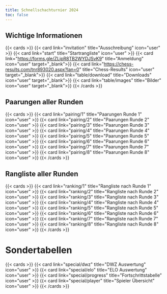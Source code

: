 ```yaml
---
title: Schnellschachturnier 2024
toc: false
---
```



## Wichtige Informationen 
{{< cards >}}
  {{< card link="invitation" title="Ausschreibung" icon="user" >}}
  {{< card link="start" title="Startrangliste" icon="user" >}}
  {{< card link="https://forms.gle/ZLjpR8TB2WYDJSvK9" title="Anmeldung" icon="user" target="_blank">}}
  {{< card link="https://chess-results.com/tnr893020.aspx?lan=0" title="Chess-Results" icon="user" target="_blank">}}
    {{< card link="table/download" title="Downloads" icon="user" target="_blank">}}
  {{< card link="table/images" title="Bilder" icon="user" target="_blank">}}
{{< /cards >}}

## Paarungen aller Runden 

{{< cards >}}
  {{< card link="pairing/1" title="Paarungen Runde 1" icon="user" >}}
  {{< card link="pairing/2" title="Paarungen Runde 2" icon="user" >}}
  {{< card link="pairing/3" title="Paarungen Runde 3" icon="user" >}}
  {{< card link="pairing/4" title="Paarungen Runde 4" icon="user" >}}
  {{< card link="pairing/5" title="Paarungen Runde 5" icon="user" >}}
  {{< card link="pairing/6" title="Paarungen Runde 6" icon="user" >}}
  {{< card link="pairing/7" title="Paarungen Runde 7" icon="user" >}}
  {{< card link="pairing/8" title="Paarungen Runde 8" icon="user" >}}
{{< /cards >}}

## Rangliste aller Runden 

{{< cards >}}
  {{< card link="ranking/1" title="Rangliste nach Runde 1" icon="user" >}}
  {{< card link="ranking/2" title="Rangliste nach Runde 2" icon="user" >}}
  {{< card link="ranking/3" title="Rangliste nach Runde 3" icon="user" >}}
  {{< card link="ranking/4" title="Rangliste nach Runde 4" icon="user" >}}
  {{< card link="ranking/5" title="Rangliste nach Runde 5" icon="user" >}}
  {{< card link="ranking/6" title="Rangliste nach Runde 6" icon="user" >}}
  {{< card link="ranking/7" title="Rangliste nach Runde 7" icon="user" >}}
  {{< card link="ranking/8" title="Rangliste nach Runde 8" icon="user" >}}
{{< /cards >}}


# Sondertabellen
{{< cards >}}
  {{< card link="special/dwz" title="DWZ Auswertung" icon="user" >}}
  {{< card link="special/elo" title="ELO Auswertung" icon="user" >}}
  {{< card link="special/progress" title="Fortschrittstabelle" icon="user" >}}
  {{< card link="special/player" title="Spieler Übersicht" icon="user" >}}
{{< /cards >}}